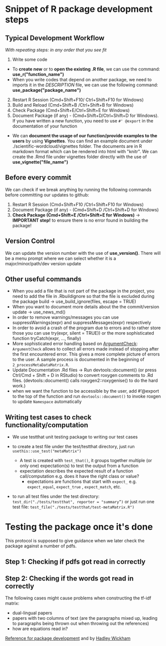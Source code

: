 # Snippet of R package development steps 

## Typical Development Workflow
*With repeating steps: in any order that you see fit*
1. Write some code 
+ To **create new** or to **open the existing .R file**, we can use the command: **use_r("function_name")**
+ When you write codes that depend on another package, we need to imports it in the *DESCRIPTION* file, we can use the following command: **use_package("package_name")** 
2. Restart R Session (Cmd+Shift+F10/ Ctrl+Shift+F10 for Windows)
3. Build and Reload (Cmd+Shift+B /Ctrl+Shift+B for Windows)
4. Check Package (Cmd+Shift+E/Ctrl+Shift+E for Windows)
5. Document Package (if any) - (Cmd+Shift+D/Ctrl+Shift+D for Windows). If you have written a new function, you need to use `#' @export` in the documentation of your function
+ We can **document the usage of our function/provide examples to the users** by using **Vignettes**. You can find an example document under ./scientific-wordcloud/vignettes folder. The documents are in R markdown format which can be rendered into html with "knitr". We can create the .Rmd file under vignettes folder directly with the use of **use_vignette("file_name")**

## Before every commit
We can check if we break anything by running the following commands before committing our updates to github:
1. Restart R Session (Cmd+Shift+F10 /Ctrl+Shift+F10 for Windows)
2. Document Package (if any) - (Cmd+Shift+D /Ctrl+Shift+D for Windows)
3. **Check Package (Cmd+Shift+E /Ctrl+Shift+E for Windows)** -> **IMPORTANT step!** to ensure there is no error found in building the package! 

## Version Control 
We can update the version number with the use of **use_version()**. There will be a menu prompt where we can select whether it is a major/minor/path/dev version update

## Other useful commands
+ When you add a file that is not part of the package in the project, you need to add the file in .Rbuildignore so that the file is excluded during the package build -> use_build_ignore(files, escape = TRUE)
+ When you want to document more details about the the commit/version update -> use_news_md()
+ In order to remove warnings/messages you can use suppressWarnings(expr) and suppressMessages(expr) respectively
+ In order to avoid a crash of the program due to errors and to rather store those you can use try(expr, silent = TRUE)) or the more sophisticated function tryCatch(expr, ..., finally)
+ More sophisticated error handling based on [ArgumentCheck](https://cran.r-project.org/web/packages/ArgumentCheck/vignettes/ArgumentChecking.html): `ArgumentCheck` allows to collect all errors made instead of stopping after the first encountered error. This gives a more complete picture of errors to the user. A sample process is documented in the beginning of `2_processMetaDataMatrix.R`.
+ Update Documentation .Rd files -> Run devtools::document() (or press Ctrl/Cmd + Shift + D in RStudio) to convert roxygen comments to .Rd files. (devtools::document() calls roxygen2::roxygenise() to do the hard work.)
+ when we want the function to be accessible by the user, add #’@export to the top of the function and run `devtools::document()` to invoke roxgen to update `Namespace` automatically  

## Writing test cases to check functionality/computation 

+ We use testthat unit testing package to writing our test cases
+ to create a test file under the test/testthat directory, just run `usethis::use_test("metaMatrix")` 
  + A test is created with `test_that()`, it groups together multiple (or only one) expectation(s) to test the output from a function
  + expectation describes the expected result of a function call/computation e.g. does it have the right class or value?
    + expectations are functions that start with `expect_` e.g. `expect_equal`, `expect_true` , `expect_match`, etc. 

+ to run all test files under the test directory: `test_dir("./tests/testthat", reporter = "summary”)` or just run one test file: `test_file("./tests/testthat/test-metaMatrix.R")`

# Testing the package once it's done
This protocol is supposed to give guidance when we later check the package against a number of pdfs.

## Step 1: Checking if pdfs got read in correctly

## Step 2: Checking if the words got read in correctly
The following cases might cause problems when constructing the tf-idf matrix:
* dual-lingual papers
* papers with two columns of text (are the paragraphs mixed up, leading to paragraphs being thrown out when throwing out the references)
* how are equations read in?

[Reference for package development](https://www.hvitfeldt.me/blog/usethis-workflow-for-package-development/) and by [Hadley Wickham](http://r-pkgs.had.co.nz/)
